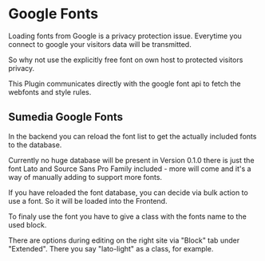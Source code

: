 # Google Fonts

Loading fonts from Google is a privacy protection issue. 
Everytime you connect to google your visitors data will
be transmitted.

So why not use the explicitly free font on own host to
protected visitors privacy.

This Plugin communicates directly with the google font api
to fetch the webfonts and style rules.

## Sumedia Google Fonts

In the backend you can reload the font list
to get the actually included fonts to the database.

Currently no huge database will be present in Version 0.1.0
there is just the font Lato and Source Sans Pro Family included - 
more will come and it's a way of manually adding to support more fonts.

If you have reloaded the font database, you can decide via bulk action
to use a font. So it will be loaded into the Frontend.

To finaly use the font you have to give a class with the fonts name
to the used block.

There are options during editing on the right site via "Block" tab under
"Extended". There you say "lato-light" as a class, for example.